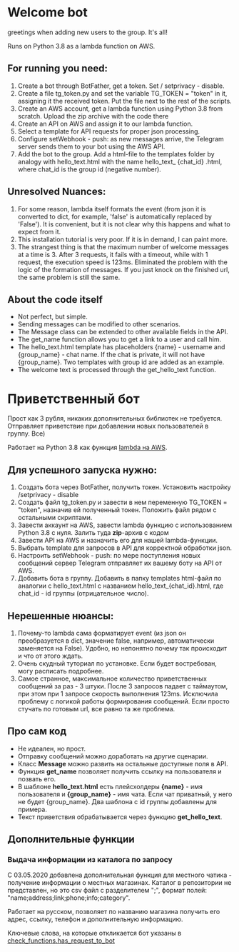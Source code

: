 # Welcome bot
greetings when adding new users to the group. It's all!

Runs on Python 3.8 as a lambda function on AWS.

## For running you need:
1. Create a bot through BotFather, get a token. Set / setprivacy - disable.
2. Create a file tg_token.py and set the variable TG_TOKEN = "token" in it, assigning it the received token. Put the file next to the rest of the scripts.
3. Create an AWS account, get a lambda function using Python 3.8 from scratch. Upload the zip archive with the code there
4. Create an API on AWS and assign it to our lambda function.
5. Select a template for API requests for proper json processing.
6. Configure setWebhook - push: as new messages arrive, the Telegram server sends them to your bot using the AWS API.
7. Add the bot to the group. Add a html-file to the templates folder by analogy with hello_text.html with the name hello_text_ {chat_id} .html, where chat_id is the group id (negative number).

## Unresolved Nuances:
1. For some reason, lambda itself formats the event (from json it is converted to dict, for example, 'false' is automatically replaced by 'False'). 
It is convenient, but it is not clear why this happens and what to expect from it.
2. This installation tutorial is very poor. If it is in demand, I can paint more.
3. The strangest thing is that the maximum number of welcome messages at a time is 3. 
After 3 requests, it fails with a timeout, while with 1 request, the execution speed is 123ms. 
Eliminated the problem with the logic of the formation of messages. 
If you just knock on the finished url, the same problem is still the same.

## About the code itself
- Not perfect, but simple.
- Sending messages can be modified to other scenarios.
- The Message class can be extended to other available fields in the API.
- The get_name function allows you to get a link to a user and call him.
- The hello_text.html template has placeholders {name} - username and {group_name} - chat name. If the chat is private, it will not have {group_name}. Two templates with group id are added as an example.
- The welcome text is processed through the get_hello_text function.


# Приветственный бот
Прост как 3 рубля, никаких дополнительных библиотек не требуется.
Отправляет приветствие при добавлении новых пользователей в группу. Все)

Работает на Python 3.8 как функция [lambda на AWS](https://aws.amazon.com/ru/lambda/).

## Для успешного запуска нужно:
1. Создать бота через BotFather, получить токен. Установить настройку /setprivacy - disable
2. Создать файл tg_token.py и завести в нем переменную TG_TOKEN = "token", назначив ей полученный токен.
Положить файл рядом с остальными скриптами.
3. Завести аккаунт на AWS, завести lambda функцию с использованием Python 3.8 с нуля. Залить туда **zip**-архив с кодом
4. Завести API на AWS и назначить его для нашей lambda-функции.
5. Выбрать template для запросов в API для корректной обработки json.
6. Настроить setWebhook - push: по мере поступления новых сообщений сервер Telegram отправляет их вашему боту на API от AWS.
7. Добавить бота в группу. Добавить в папку templates html-файл по аналогии с hello_text.html с названием hello_text_{chat_id}.html, где chat_id - id группы (отрицательное число).


## Нерешенные нюансы:
1. Почему-то lambda сама форматирует event (из json он преобразуется в dict, значение false, например, автоматически заменяется на False).
Удобно, но непонятно почему так происходит и что от этого ждать.
2. Очень скудный туториал по установке. Если будет востребован, могу расписать подробнее.
3. Самое странное, максимальное количество приветственных сообщений за раз - 3 штуки. После 3 запросов падает с таймаутом, при этом при 1 запросе скорость выполнения 123ms. Исключила проблему с логикой работы формирования сообщений.
Если просто стучать по готовым url, все равно та же проблема.


## Про сам код
- Не идеален, но прост.
- Отправку сообщений можно доработать на другие сценарии.
- Класс **Message** можно развить на остальные доступные поля в API.
- Функция **get_name** позволяет получить ссылку на пользователя и позвать его.
- В шаблоне **hello_text.html** есть плейсхолдеры **{name}** - имя пользователя и **{group_name}** - имя чата. Если чат приватный, у него не будет {group_name}. Два шаблона с id группы добавлены для примера.
- Текст приветствия обрабатывается через функцию **get_hello_text**.

## Дополнительные функции

### Выдача информации из каталога по запросу
С 03.05.2020 добавлена дополнительная функция для местного чатика - получение информации о местных магазинах.
Каталог в репозитории не представлен, но это csv файл с разделителем ";", формат полей:
"name;address;link;phone;info;category".

Работает на русском, позволяет по названию магазина получить его адрес, ссылку, телефон и дополнительную информацию.

Ключевые слова, на которые откликается бот указаны в [check_functions.has_request_to_bot](check_functions.py#L21)


